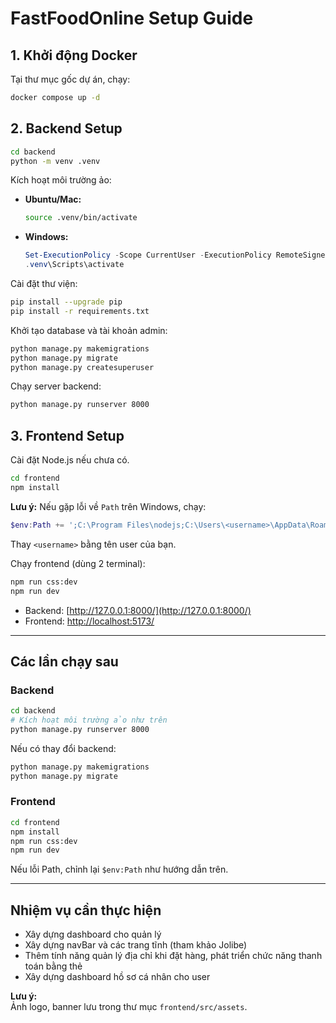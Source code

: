 # FastFoodOnline Setup Guide

## 1. Khởi động Docker
Tại thư mục gốc dự án, chạy:
```bash
docker compose up -d
```

## 2. Backend Setup
```bash
cd backend
python -m venv .venv
```
Kích hoạt môi trường ảo:
- **Ubuntu/Mac:**  
  ```bash
  source .venv/bin/activate
  ```
- **Windows:**  
  ```powershell
  Set-ExecutionPolicy -Scope CurrentUser -ExecutionPolicy RemoteSigned
  .venv\Scripts\activate
  ```

Cài đặt thư viện:
```bash
pip install --upgrade pip
pip install -r requirements.txt
```

Khởi tạo database và tài khoản admin:
```bash
python manage.py makemigrations
python manage.py migrate
python manage.py createsuperuser
```

Chạy server backend:
```bash
python manage.py runserver 8000
```

## 3. Frontend Setup
Cài đặt Node.js nếu chưa có.

```bash
cd frontend
npm install
```
**Lưu ý:** Nếu gặp lỗi về `Path` trên Windows, chạy:
```powershell
$env:Path += ';C:\Program Files\nodejs;C:\Users\<username>\AppData\Roaming\npm'
```
Thay `<username>` bằng tên user của bạn.

Chạy frontend (dùng 2 terminal):
```bash
npm run css:dev
npm run dev
```

- Backend: [http://127.0.0.1:8000/](http://127.0.0.1:8000/)
- Frontend: [http://localhost:5173/](http://localhost:5173/)

---

## Các lần chạy sau

### Backend
```bash
cd backend
# Kích hoạt môi trường ảo như trên
python manage.py runserver 8000
```
Nếu có thay đổi backend:
```bash
python manage.py makemigrations
python manage.py migrate
```

### Frontend
```bash
cd frontend
npm install
npm run css:dev
npm run dev
```
Nếu lỗi Path, chỉnh lại `$env:Path` như hướng dẫn trên.

---

## Nhiệm vụ cần thực hiện

- Xây dựng dashboard cho quản lý
- Xây dựng navBar và các trang tĩnh (tham khảo Jolibe)
- Thêm tính năng quản lý địa chỉ khi đặt hàng, phát triển chức năng thanh toán bằng thẻ
- Xây dựng dashboard hồ sơ cá nhân cho user

**Lưu ý:**  
Ảnh logo, banner lưu trong thư mục `frontend/src/assets`.

